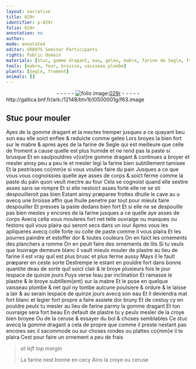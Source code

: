```yaml
---
layout: narrative
title: 029r
identifier: p-029r
folio: 029r
annotation: no
author:
mode: annotated
editor: GR8975 Seminar Participants
rights: Public Domain
materials: [Stuc, gomme dragant, eau, gelee, mabre, farine de Segle, froment, farine, pain, la paste du pain, huile, colle forte, colle de paste, or, plastre, plombe, croye, ceruse, bol, stuc]
tools: [mabre, four, broisse, vaisseau plombe]
plants: [Segle, froment]
animals: []
---
```


<div class="folio" align="center">- - - - - <a href="http://gallica.bnf.fr/ark:/12148/btv1b10500001g/f63.image" target="_blank"><img src="https://cu-mkp.github.io/2017-workshop-edition/assets/photo-icon.png" alt="folio image: " style="display:inline-block; margin-bottom:-3px;"/>029r</a> - - - - - </div> http://gallica.bnf.fr/ark:/12148/btv1b10500001g/f63.image   

## <span class="m">Stuc</span> pour mouler

 
Ayes de la <span class="m">gomme dragant</span> et la mectes tremper jusques a ce quayant beu son <span class="m">eau</span> elle soict enflee & reduicte comme <span class="m">gelee</span> Lors broyes la bien fort sur le <span class="tl"><span class="m">mabre</span></span> & apres ayes de la <span class="m">farine de <span class="pa">Segle</span></span> qui est meilleure que celle de <span class="m"><span class="pa">froment</span></span> a cause quelle est plus humide et ne rend pas la paste si brusque Et en saulpouldres v{ost}re <span class="m">gomme dragant</span> & continues a broyer et mesler ainsy peu a peu le et mesler legi la <span class="m">farine</span> bien subtillement tamisee Et la pestrisses co{mm}e si vous voulies faire du <span class="m">pain</span> Jusques a ce que vous vous cognoissies quelle aye asses de corps & soict ferme comme <span class="m">la paste du pain</span> quon veult mectre au <span class="tl">four</span> Cela se cognoist quand elle sestire asses sans se rompre Et si elle nestoict asses forte elle ne se sti despouilleroit pas bien Estant ainsy præparee frottes d<span class="m">huile</span> le cave au u avecq une <span class="tl">broisse</span> affin que l<span class="m">huile</span> penetre par tout pour mieulx faire despouiller Et presses la paste dedans bien fort Et si elle ne se despouille pas bien mesles y encores de la <span class="m">farine</span> jusques a ce quelle aye asses de corps Avecq cella vous mouleres fort net telle ouvraige ou masques ou festons quil vous plaira qui seront secs dans un <span class="ms">iour</span> Apres vous les apliqueres avecq <span class="m">colle forte</span> ou <span class="m">colle de paste</span> comme il vous plaira Et les pourres paindre et estoffer d<span class="m">or</span> & toutes couleurs On en faict les ornements des planchers a <span class="pl">romme</span> On en peult faire des ornements de lits Si tu veulx que louvrage demeure blanc il vault mieulx mouler de <span class="m">plastre</span> au lieu de <span class="m">farine</span> il est vray quil est plus brusc et plus ferme aussy Mays il le fault præparer en ceste sorte Destrempe le estant en pouldre fort dans bonne quantite d<span class="m">eau</span> de sorte quil soict clair & le broye plusieurs fois le jour lespace de quinze <span class="ms">jours</span> Puys verse l<span class="m">eau</span> par inclination Et ramasse le <span class="m">plastre</span> & le broye subtillem{ent} sur la <span class="tl"><span class="m">mabre</span></span> Et le pose en quelque <span class="tl">vaisseau <span class="m">plombe</span></span> & net quil ny tombe aulcune poulsiere & ordure & le laisse a l<span class="env">air</span> & <span class="env">au serain</span> lespace de quinze <span class="ms">jours</span> avecq son <span class="m">eau</span> Et il deviendra mat fort blanc et legier fort propre a faire assiete d<span class="m">or</span> bruny Et de cestuy cy en pouldre peulx tu mesler au lieu de <span class="m">farine</span> parmy la <span class="m">gomme dragant</span> Et ton ouvraige sera fort beau En default de <span class="m">plastre</span> tu y peulx mesler de la <span class="m">croye</span> bien broyee Ou de la <span class="m">ceruse</span> & essayer du <span class="m">bol</span> & choses semblables Ce <span class="m">stuc</span> avecq la <span class="m">gomme dragant</span> a cela de propre que comme il preste nestant pas encores sec il sacommode ou sur choses rondes ou plattes co{mm}e il te plaira Cest pour faire un ornement a peu de frais 
 
> *at left top margin*
> 
>   La <span class="m">farine</span> nest bonne en cecy Ains la <span class="m">croye</span> ou <span class="m">ceruse</span> 
 